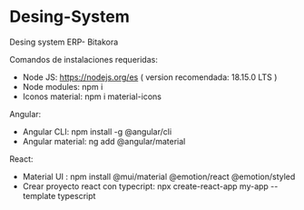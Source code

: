 # Desing-System
Desing system ERP- Bitakora



Comandos de instalaciones requeridas:
- Node JS: https://nodejs.org/es ( version recomendada: 18.15.0 LTS )
- Node modules: npm i 
- Iconos material: npm i material-icons

Angular:
- Angular CLI: npm install -g @angular/cli
- Angular material: ng add @angular/material

React:
- Material UI : npm install @mui/material @emotion/react @emotion/styled
- Crear proyecto react con typecript: npx create-react-app my-app --template typescript
